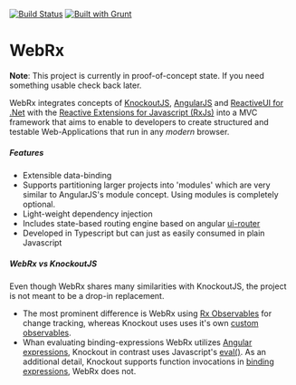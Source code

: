 [![Build Status](https://travis-ci.org/oliverw/WebRx.png)](https://travis-ci.org/oliverw/WebRx)
[![Built with Grunt](https://cdn.gruntjs.com/builtwith.png)](http://gruntjs.com/)


# WebRx

**Note**: This project is currently in proof-of-concept state. If you need something usable check back later.

WebRx integrates concepts of [KnockoutJS](http://knockoutjs.com/), [AngularJS](https://angularjs.org/) and [ReactiveUI for .Net](http://reactiveui.net/) with the [Reactive Extensions for Javascript (RxJs)](https://github.com/Reactive-Extensions/RxJS) into a MVC framework that aims to enable to developers to create structured and testable Web-Applications that run in any *modern* browser.

##### Features

- Extensible data-binding
- Supports partitioning larger projects into 'modules' which are very similar to AngularJS's module concept. Using modules is completely optional.
- Light-weight dependency injection 
- Includes state-based routing engine based on angular [ui-router](https://github.com/angular-ui/ui-router)
- Developed in Typescript but can just as easily consumed in plain Javascript

##### WebRx vs KnockoutJS

Even though WebRx shares many similarities with KnockoutJS, the project is not meant to be a drop-in replacement.

- The most prominent difference is WebRx using [Rx Observables](https://github.com/Reactive-Extensions/RxJS/blob/master/doc/gettingstarted/creating.md) for change tracking, whereas Knockout uses uses it's own [custom observables](http://knockoutjs.com/documentation/observables.html). 
- Whan evaluating binding-expressions WebRx utilizes [Angular expressions](https://docs.angularjs.org/guide/expression), Knockout in contrast uses Javascript's [eval()](https://developer.mozilla.org/en-US/docs/Web/JavaScript/Reference/Global_Objects/eval). As an additional detail, Knockout supports function invocations in [binding expressions](http://knockoutjs.com/documentation/binding-syntax.html), WebRx does not.

